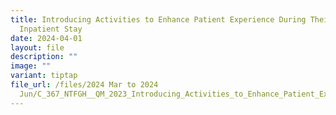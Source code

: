 ```yaml
---
title: Introducing Activities to Enhance Patient Experience During Their
  Inpatient Stay
date: 2024-04-01
layout: file
description: ""
image: ""
variant: tiptap
file_url: /files/2024 Mar to 2024
  Jun/C_367_NTFGH__QM_2023_Introducing_Activities_to_Enhance_Patient_Experience.pdf
---
```


